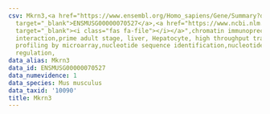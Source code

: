 ```yaml
---
csv: Mkrn3,<a href="https://www.ensembl.org/Homo_sapiens/Gene/Summary?db=core;g=ENSMUSG00000070527"
  target="_blank">ENSMUSG00000070527</a>,<a href="https://www.ncbi.nlm.nih.gov/pubmed/23834426"
  target="_blank"><i class="fas fa-file"></i></a>",chromatin immunoprecipitation assay,direct
  interaction,prime adult stage, liver, Hepatocyte, high throughput transcription
  profiling by microarray,nucleotide sequence identification,nucleotide sequence identification,transcriptional
  regulation,
data_alias: Mkrn3
data_id: ENSMUSG00000070527
data_numevidence: 1
data_species: Mus musculus
data_taxid: '10090'
title: Mkrn3
---
```

